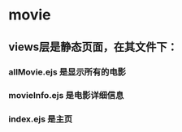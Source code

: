 # movie

## views层是静态页面，在其文件下：
### allMovie.ejs 是显示所有的电影
### movieInfo.ejs 是电影详细信息
### index.ejs 是主页

